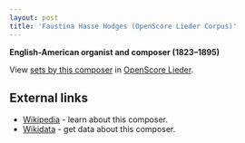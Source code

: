 ```yaml
---
layout: post
title: 'Faustina Hasse Hodges (OpenScore Lieder Corpus)'
---
```


__English-American organist and composer (1823–1895)__

View [sets by this composer] in [OpenScore Lieder].

[sets by this composer]: https://musescore.com/openscore-lieder-corpus/sets?order=title&text=Hodges,+Faustina
[OpenScore Lieder]: https://musescore.com/openscore-lieder-corpus

## External links

- [Wikipedia] - learn about this composer.
- [Wikidata] - get data about this composer.

[Wikipedia]: https://en.wikipedia.org/wiki/Faustina_Hasse_Hodges
[Wikidata]: https://www.wikidata.org/wiki/Q1398729
